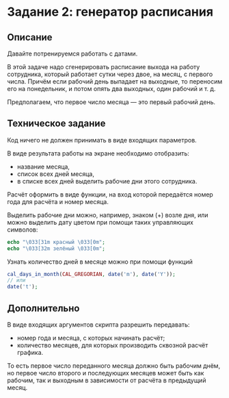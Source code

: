 # Задание 2: генератор расписания

## Описание
Давайте потренируемся работать с датами. 

В этой задаче надо сгенерировать расписание выхода на работу сотрудника, который работает сутки через двое, на месяц, с первого числа. Причём если рабочий день выпадает на выходные, то переносим его на понедельник, и потом опять два выходных, один рабочий и т. д.  

Предполагаем, что первое число месяца — это первый рабочий день. 

## Техническое задание
Код ничего не должен принимать в виде входящих параметров. 

В виде результата работы на экране необходимо отобразить:
* название месяца,
* список всех дней месяца,
* в списке всех дней выделить рабочие дни этого сотрудника.

Расчёт оформить в виде функции, на вход которой передаётся номер года для расчёта и номер месяца.

Выделить рабочие дни можно, например, знаком (+) возле дня, или можно выделить дату цветом
при помощи таких управляющих символов:
```php
echo "\033[31m красный \033[0m";
echo "\033[32m зелёный \033[0m";
```

Узнать количество дней в месяце можно при помощи функций 
```php
cal_days_in_month(CAL_GREGORIAN, date('m'), date('Y'));
// или
date('t');
```

## Дополнительно 
В виде входящих аргументов скрипта разрешить передавать:
* номер года и месяца, с которых начинать расчёт;
* количество месяцев, для которых производить сквозной расчёт графика. 

То есть первое число переданного месяца должно быть рабочим днём, но первое число второго и последующих месяцев
может быть как рабочим, так и выходным в зависимости от расчёта в предыдущий месяц.   





